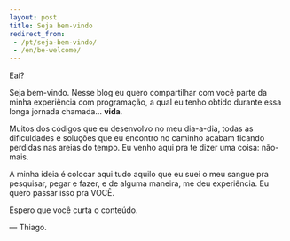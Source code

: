 ```yaml
---
layout: post
title: Seja bem-vindo
redirect_from:
 - /pt/seja-bem-vindo/
 - /en/be-welcome/
---
```


Eaí?

Seja bem-vindo. Nesse blog eu quero compartilhar com você parte da minha experiência com programação, a qual eu tenho obtido durante essa longa jornada chamada... **vida**.

Muitos dos códigos que eu desenvolvo no meu dia-a-dia, todas as dificuldades e soluções que eu encontro no caminho acabam ficando perdidas nas areias do tempo. Eu venho aqui pra te dizer uma coisa: não-mais.

A minha ideia é colocar aqui tudo aquilo que eu suei o meu sangue pra pesquisar, pegar e fazer, e de alguma maneira, me deu experiência. Eu quero passar isso pra VOCÊ.

Espero que você curta o conteúdo.

— Thiago.

